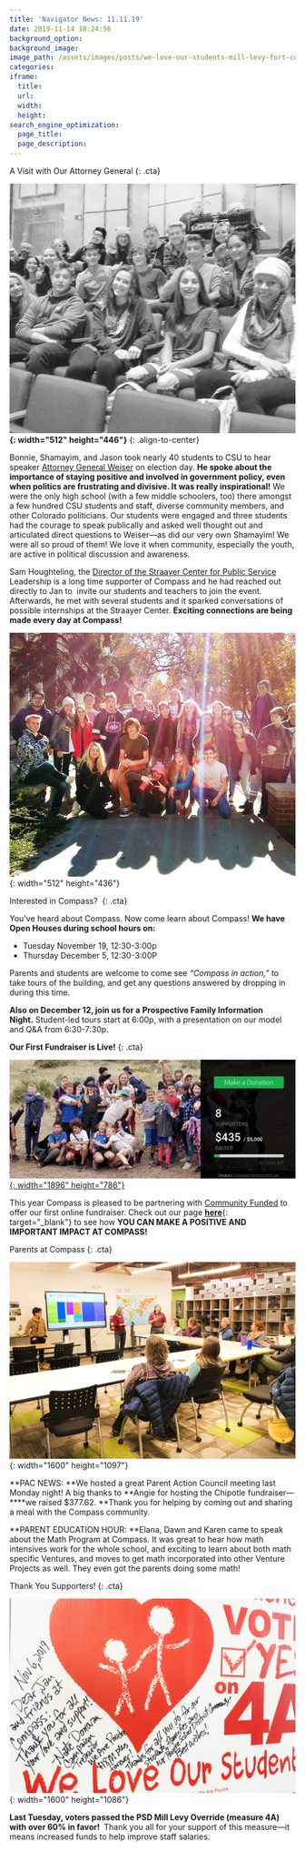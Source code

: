 ```yaml
---
title: 'Navigator News: 11.11.19'
date: 2019-11-14 18:24:56
background_option:
background_image:
image_path: /assets/images/posts/we-love-our-students-mill-levy-fort-collins-.jpg
categories:
iframe:
  title:
  url:
  width:
  height:
search_engine_optimization:
  page_title:
  page_description:
---
```


A Visit with Our Attorney General
{: .cta}

**![](/assets/images/at-csu-to-listen-to-the-attorney-general.jpg){: width="512" height="446"}**
{: .align-to-center}

Bonnie, Shamayim, and Jason took nearly 40 students to CSU to hear speaker [Attorney General Weiser](https://coag.gov) on election day.&nbsp;**He spoke about the importance of staying positive and involved in government policy, even when politics are frustrating and divisive. It was really inspirational\!**&nbsp;We were the only high school (with a few middle schoolers, too) there amongst a few hundred CSU students and staff, diverse community members, and other Colorado politicians. Our students were engaged and three students had the courage to speak publically and asked well thought out and articulated direct questions to Weiser—as did our very own Shamayim\! We were all so proud of them\! We love it when community, especially the youth, are active in political discussion and awareness.&nbsp;

Sam Houghteling, the [Director of the Straayer Center for Public Service](https://www.libarts.colostate.edu/areas/straayer-center-public-service-leadership/) Leadership is a long time supporter of Compass and he had reached out directly to Jan to&nbsp; invite our students and teachers to join the event. Afterwards, he met with several students and it sparked conversations of possible internships at the Straayer Center.&nbsp;**Exciting connections are being made every day at Compass\!**

![](/assets/images/compass-kids-at-home-at-csu.jpg){: width="512" height="436"}

Interested in Compass?&nbsp;
{: .cta}

You've heard about Compass. Now come learn about Compass\!&nbsp;**We have Open Houses during school hours on:**

* Tuesday November 19, 12:30-3:00p
* Thursday December 5, 12:30-3:00P

Parents and students are welcome to come see *“Compass in action,”* to take tours of the building, and get any questions answered by dropping in during this time.

**Also on December 12, join us for a**&nbsp;**Prospective Family Information Night.**&nbsp;Student-led tours start at 6:00p, with a presentation on our model and Q&A from 6:30-7:30p.

**Our First Fundraiser is Live\!**
{: .cta}

[![](/assets/images/screen-shot-2019-11-09-at-9-44-14-am.png){: width="1896" height="786"}](https://compassfortcollins.org/giving)

This year Compass is pleased to be partnering with [Community Funded](https://www.communityfunded.com) to offer our first online fundraiser. Check out our page&nbsp;[**here**](https://compassfortcollins.us14.list-manage.com/track/click?u=f92353bb4e553c0be87c16d55&amp;id=0f53314f6b&amp;e=d44f2694ec){: target="_blank"}&nbsp;to see how **YOU CAN MAKE A POSITIVE AND IMPORTANT IMPACT AT COMPASS\!**

Parents at Compass
{: .cta}

![](/assets/images/math-at-compass-community-collaborative-school.jpg){: width="1600" height="1097"}

**PAC NEWS:&nbsp;**We hosted a great Parent Action Council meeting last Monday night\! A big thanks to&nbsp;**Angie for hosting the Chipotle fundraiser—****we raised $377.62.&nbsp;**Thank you for helping by coming out and sharing a meal with the Compass community.&nbsp;

**PARENT EDUCATION HOUR:&nbsp;**Elana, Dawn and Karen came to speak about the Math Program at Compass. It was great to hear how math intensives work for the whole school, and exciting to learn about both math specific Ventures, and moves to get math incorporated into other Venture Projects as well. They even got the parents doing some math\!&nbsp;

Thank You Supporters\!
{: .cta}

![](/assets/images/we-love-our-students-mill-levy-fort-collins-.jpg){: width="1600" height="1086"}

**Last Tuesday, voters passed the PSD Mill Levy Override (measure 4A) with over 60% in favor\!&nbsp;**&nbsp;Thank you all for your support of this measure—it means increased funds to help improve staff salaries.